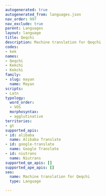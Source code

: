 ```yaml
---
autogenerated: true
autogenerated_from: languages.json
nav_order: 997
nav_exclude: true
parent: Languages
layout: language
title: Qeqchi
description: Machine translation for Qeqchi
codes:
- kek
names:
- Qeqchi
- Kekchi
- Kekchi
family:
- slug: mayan
  name: Mayan
scripts:
- Latn
typology:
  word_order:
  - VOS
  morphosyntax:
  - agglutinative
territories:
- gt
supported_apis:
- id: alibaba
  name: Alibaba Translate
- id: google-translate
  name: Google Translate
- id: niutrans
  name: Niutrans
supported_qe_apis: []
supported_ape_apis: []
seo:
  name: Machine translation for Qeqchi
  type: Language

---
```



